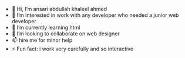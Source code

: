 - 👋 Hi, I’m ansari abdullah khaleel ahmed
- 👀 I’m interested in work with any developer who needed a junior web developer 
- 🌱 I’m currently learning html
- 💞️ I’m looking to collaborate on web designer
- 📫 hire me for minor help
- ⚡ Fun fact: i work very carefully and so interactive

<!---
ansari99abdullah/ansari99abdullah is a ✨ special ✨ repository because its `README.md` (this file) appears on your GitHub profile.
You can click the Preview link to take a look at your changes.
--->
